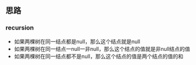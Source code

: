 ## 思路

### recursion

- 如果两棵树在同一结点都是null，那么这个结点就是null
- 如果两棵树在同一结点一null一非null，那么这个结点的值就是非null结点的值
- 如果两棵树在同一结点都不是null，那么这个结点的值是两个结点的值的和
